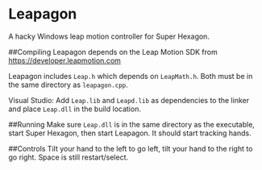 Leapagon
========

A hacky Windows leap motion controller for Super Hexagon.

##Compiling
Leapagon depends on the Leap Motion SDK from https://developer.leapmotion.com

Leapagon includes ```Leap.h``` which depends on ```LeapMath.h```. Both must be in the same directory as ```leapagon.cpp```.

Visual Studio: Add ```Leap.lib``` and ```Leapd.lib``` as dependencies to the linker and place ```Leap.dll``` in the build location.

##Running
Make sure ```Leap.dll``` is in the same directory as the executable, start Super Hexagon, then start Leapagon. It should start tracking hands.

##Controls
Tilt your hand to the left to go left, tilt your hand to the right to go right. Space is still restart/select.
